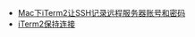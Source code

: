 - [Mac下iTerm2让SSH记录远程服务器账号和密码](https://blog.csdn.net/shaobo8910/article/details/75514849)
- [iTerm2保持连接](https://www.v2ex.com/t/155773)